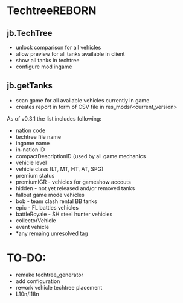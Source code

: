 # TechtreeREBORN

## jb.TechTree
- unlock comparison for all vehicles
- allow preview for all tanks available in client
- show all tanks in techtree
- configure mod ingame

## jb.getTanks
- scan game for all available vehicles currently in game
- creates report in form of CSV file in res_mods/<current_version>

As of v0.3.1 the list includes following:
- nation code
- techtree file name
- ingame name
- in-nation ID
- compactDescriptionID (used by all game mechanics
- vehicle level
- vehicle class (LT, MT, HT, AT, SPG)
- premium status
- premiumIGR - vehicles for gameshow accouts
- hidden - not yet released and/or removed tanks
- fallout game mode vehicles
- bob - team clash rental BB tanks
- epic - FL battles vehicles 
- battleRoyale - SH steel hunter vehicles
- collectorVehicle
- event vehicle
- *any remaing unresolved tag

# TO-DO:
 - remake techtree_generator
 - add configuration
 - rework vehicle techtree placement 
 - L10n/i18n


